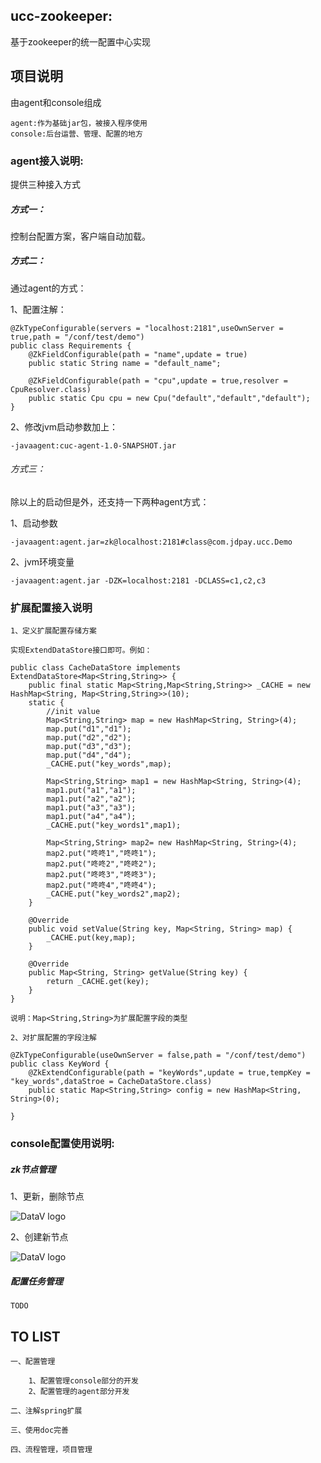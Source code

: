 ## ucc-zookeeper:
基于zookeeper的统一配置中心实现

## 项目说明
由agent和console组成

    agent:作为基础jar包，被接入程序使用
    console:后台运营、管理、配置的地方

### agent接入说明:
提供三种接入方式

##### 方式一：
控制台配置方案，客户端自动加载。


##### 方式二：
通过agent的方式：

1、配置注解：

    @ZkTypeConfigurable(servers = "localhost:2181",useOwnServer = true,path = "/conf/test/demo")
    public class Requirements {
        @ZkFieldConfigurable(path = "name",update = true)
        public static String name = "default_name";
    
        @ZkFieldConfigurable(path = "cpu",update = true,resolver = CpuResolver.class)
        public static Cpu cpu = new Cpu("default","default","default");
    }
2、修改jvm启动参数加上：    

    -javaagent:cuc-agent-1.0-SNAPSHOT.jar 


###### 方式三：
除以上的启动但是外，还支持一下两种agent方式：

1、启动参数
    
    -javaagent:agent.jar=zk@localhost:2181#class@com.jdpay.ucc.Demo
    
2、jvm环境变量

    -javaagent:agent.jar -DZK=localhost:2181 -DCLASS=c1,c2,c3

### 扩展配置接入说明
    1、定义扩展配置存储方案
    
    实现ExtendDataStore接口即可。例如：
    
    public class CacheDataStore implements ExtendDataStore<Map<String,String>> {
        public final static Map<String,Map<String,String>> _CACHE = new HashMap<String, Map<String,String>>(10);
        static {
            //init value
            Map<String,String> map = new HashMap<String, String>(4);
            map.put("d1","d1");
            map.put("d2","d2");
            map.put("d3","d3");
            map.put("d4","d4");
            _CACHE.put("key_words",map);
    
            Map<String,String> map1 = new HashMap<String, String>(4);
            map1.put("a1","a1");
            map1.put("a2","a2");
            map1.put("a3","a3");
            map1.put("a4","a4");
            _CACHE.put("key_words1",map1);
    
            Map<String,String> map2= new HashMap<String, String>(4);
            map2.put("咚咚1","咚咚1");
            map2.put("咚咚2","咚咚2");
            map2.put("咚咚3","咚咚3");
            map2.put("咚咚4","咚咚4");
            _CACHE.put("key_words2",map2);
        }
    
        @Override
        public void setValue(String key, Map<String, String> map) {
            _CACHE.put(key,map);
        }
    
        @Override
        public Map<String, String> getValue(String key) {
            return _CACHE.get(key);
        }
    }
    
    说明：Map<String,String>为扩展配置字段的类型
    
    2、对扩展配置的字段注解
    
    @ZkTypeConfigurable(useOwnServer = false,path = "/conf/test/demo")
    public class KeyWord {
        @ZkExtendConfigurable(path = "keyWords",update = true,tempKey = "key_words",dataStroe = CacheDataStore.class)
        public static Map<String,String> config = new HashMap<String, String>(0);
    
    }
    
### console配置使用说明:

##### zk节点管理
    
1、更新，删除节点
    
![DataV logo](https://github.com/cncduLee/zk-ucc/blob/master/doc/zk-update.gif)

2、创建新节点
    
![DataV logo](https://github.com/cncduLee/zk-ucc/blob/master/doc/zk-create.gif)

##### 配置任务管理

    TODO
    
    

## TO LIST
    
    一、配置管理
    
        1、配置管理console部分的开发
        2、配置管理的agent部分开发
    
    二、注解spring扩展
        
    三、使用doc完善
        
    四、流程管理，项目管理
        
  